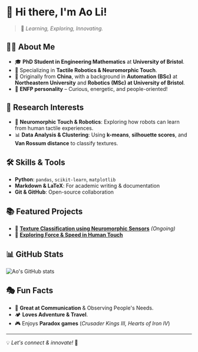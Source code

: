 # 👋 Hi there, I'm Ao Li!

> 🌱 *Learning, Exploring, Innovating.*

## 🧑‍🔬 About Me
- 🎓 **PhD Student in Engineering Mathematics** at **University of Bristol**.
- 🤖 Specializing in **Tactile Robotics & Neuromorphic Touch**.
- 📍 Originally from **China**, with a background in **Automation (BSc)** at **Northeastern University** and **Robotics (MSc) at University of Bristol**.
- 🌟 **ENFP personality** – Curious, energetic, and people-oriented!

## 🔬 Research Interests
- 🤖 **Neuromorphic Touch & Robotics**: Exploring how robots can learn from human tactile experiences.
- 📊 **Data Analysis & Clustering**: Using **k-means**, **silhouette scores**, and **Van Rossum distance** to classify textures.

## 🛠 Skills & Tools
- **Python**: `pandas`, `scikit-learn`, `matplotlib`
- **Markdown & LaTeX**: For academic writing & documentation
- **Git & GitHub**: Open-source collaboration

## 📚 Featured Projects
- 🔹 **[Texture Classification using Neuromorphic Sensors](#)** *(Ongoing)*
- 🔹 **[Exploring Force & Speed in Human Touch](#)**


## 📊 GitHub Stats
![Ao's GitHub stats](https://github-readme-stats.vercel.app/api?username=aoli0919&show_icons=true&theme=buefy)

## 🎭 Fun Facts
- 🌟 **Great at Communication** & Observing People's Needs.
- 🏕 **Loves Adventure & Travel**.
- 🎮 Enjoys **Paradox games** (*Crusader Kings III, Hearts of Iron IV*)

---

💡 *Let's connect & innovate!* 🚀
